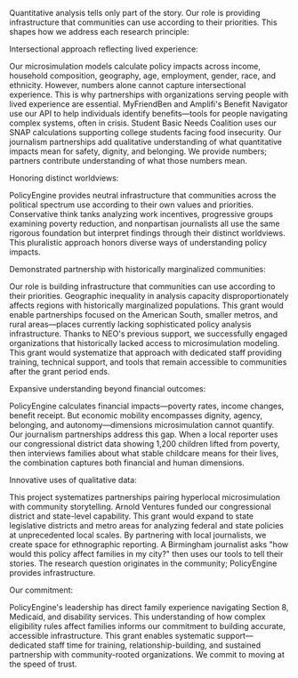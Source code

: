 Quantitative analysis tells only part of the story. Our role is providing infrastructure that communities can use according to their priorities. This shapes how we address each research principle:

Intersectional approach reflecting lived experience:

Our microsimulation models calculate policy impacts across income, household composition, geography, age, employment, gender, race, and ethnicity. However, numbers alone cannot capture intersectional experience. This is why partnerships with organizations serving people with lived experience are essential. MyFriendBen and Amplifi's Benefit Navigator use our API to help individuals identify benefits—tools for people navigating complex systems, often in crisis. Student Basic Needs Coalition uses our SNAP calculations supporting college students facing food insecurity. Our journalism partnerships add qualitative understanding of what quantitative impacts mean for safety, dignity, and belonging. We provide numbers; partners contribute understanding of what those numbers mean.

Honoring distinct worldviews:

PolicyEngine provides neutral infrastructure that communities across the political spectrum use according to their own values and priorities. Conservative think tanks analyzing work incentives, progressive groups examining poverty reduction, and nonpartisan journalists all use the same rigorous foundation but interpret findings through their distinct worldviews. This pluralistic approach honors diverse ways of understanding policy impacts.

Demonstrated partnership with historically marginalized communities:

Our role is building infrastructure that communities can use according to their priorities. Geographic inequality in analysis capacity disproportionately affects regions with historically marginalized populations. This grant would enable partnerships focused on the American South, smaller metros, and rural areas—places currently lacking sophisticated policy analysis infrastructure. Thanks to NEO's previous support, we successfully engaged organizations that historically lacked access to microsimulation modeling. This grant would systematize that approach with dedicated staff providing training, technical support, and tools that remain accessible to communities after the grant period ends.

Expansive understanding beyond financial outcomes:

PolicyEngine calculates financial impacts—poverty rates, income changes, benefit receipt. But economic mobility encompasses dignity, agency, belonging, and autonomy—dimensions microsimulation cannot quantify. Our journalism partnerships address this gap. When a local reporter uses our congressional district data showing 1,200 children lifted from poverty, then interviews families about what stable childcare means for their lives, the combination captures both financial and human dimensions.

Innovative uses of qualitative data:

This project systematizes partnerships pairing hyperlocal microsimulation with community storytelling. Arnold Ventures funded our congressional district and state-level capability. This grant would expand to state legislative districts and metro areas for analyzing federal and state policies at unprecedented local scales. By partnering with local journalists, we create space for ethnographic reporting. A Birmingham journalist asks "how would this policy affect families in my city?" then uses our tools to tell their stories. The research question originates in the community; PolicyEngine provides infrastructure.

Our commitment:

PolicyEngine's leadership has direct family experience navigating Section 8, Medicaid, and disability services. This understanding of how complex eligibility rules affect families informs our commitment to building accurate, accessible infrastructure. This grant enables systematic support—dedicated staff time for training, relationship-building, and sustained partnership with community-rooted organizations. We commit to moving at the speed of trust.
